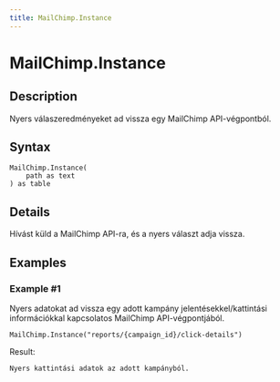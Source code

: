 ```yaml
---
title: MailChimp.Instance
---
```


# MailChimp.Instance


## Description

Nyers válaszeredményeket ad vissza egy MailChimp API-végpontból.


## Syntax

```powerquery
MailChimp.Instance(
    path as text
) as table
```


## Details

Hívást küld a MailChimp API-ra, és a nyers választ adja vissza.


## Examples

### Example #1 
Nyers adatokat ad vissza egy adott kampány jelentésekkel/kattintási információkkal kapcsolatos MailChimp API-végpontjából.
```powerquery
MailChimp.Instance("reports/{campaign_id}/click-details")
```

Result: 
```powerquery
Nyers kattintási adatok az adott kampányból.
```



